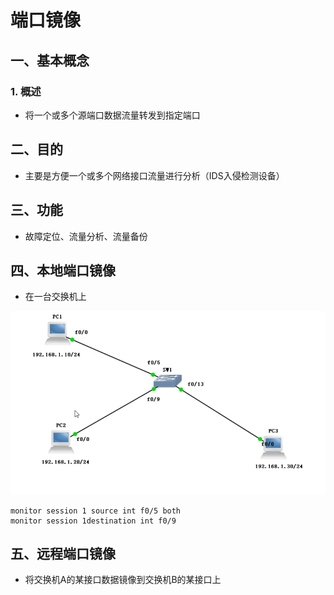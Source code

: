 # 端口镜像

## 一、基本概念

### 1. 概述

- 将一个或多个源端口数据流量转发到指定端口

## 二、目的

- 主要是方便一个或多个网络接口流量进行分析（IDS入侵检测设备）

## 三、功能

- 故障定位、流量分析、流量备份

## 四、本地端口镜像

- 在一台交换机上

![image-20220717184731423](../../picture/9c68adb254894b5fbe5c042393d2bc25.png)

```
monitor session 1 source int f0/5 both
monitor session 1destination int f0/9
```

## 五、远程端口镜像

- 将交换机A的某接口数据镜像到交换机B的某接口上





